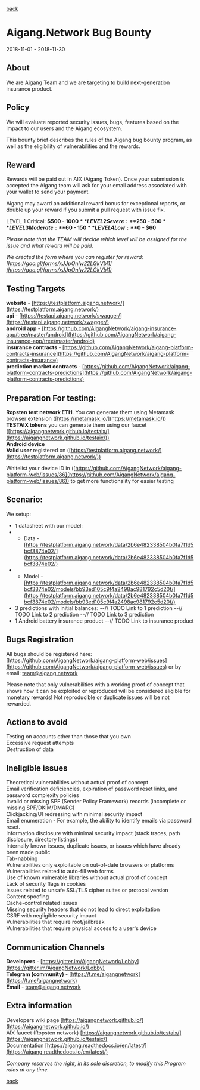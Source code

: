 [back](https://aigangnetwork.github.io)  
  
# Aigang.Network Bug Bounty
2018-11-01 - 2018-11-30

## About

We are Aigang Team and we are targeting to build next-generation insurance product.

## Policy

We will evaluate reported security issues, bugs, features based on the impact to our users and the Aigang ecosystem.

This bounty brief describes the rules of the Aigang bug bounty program, as well as the eligibility of vulnerabilities and the rewards.

## Reward

Rewards will be paid out in AIX (Aigang Token). Once your submission is accepted the Aigang team will ask for your email address associated with your wallet to send your payment. 

Aigang may award an additional reward bonus for exceptional reports, or double up your reward if you submit a pull request with issue fix.
 
LEVEL 1  Critical: **$500 - $1000**    
LEVEL 2  Severe:   **$250 - $500**   
LEVEL 3  Moderate: **$60 - $150**     
LEVEL 4  Low:      **$0 - $60**     
 
*Please note that the TEAM will decide which level will be assigned for the issue and what reward will be paid.*  

*We created the form where you can register for reward: [https://goo.gl/forms/xJJpOnlw22LGkVbl1](https://goo.gl/forms/xJJpOnlw22LGkVbl1)*  

## Testing Targets
  
**website** - [https://testplatform.aigang.network/](https://testplatform.aigang.network/)  
**api** - [https://testapi.aigang.network/swagger/](https://testapi.aigang.network/swagger/)  
**android app** - [https://github.com/AigangNetwork/aigang-insurance-app/tree/master/android](https://github.com/AigangNetwork/aigang-insurance-app/tree/master/android)  
**insurance contracts** - [https://github.com/AigangNetwork/aigang-platform-contracts-insurance](https://github.com/AigangNetwork/aigang-platform-contracts-insurance)  
**prediction market contracts** -  [https://github.com/AigangNetwork/aigang-platform-contracts-predictions](https://github.com/AigangNetwork/aigang-platform-contracts-predictions)  

## Preparation For testing:

**Ropsten test network ETH**. You can generate them using Metamask browser extension ([https://metamask.io/](https://metamask.io/))  
**TESTAIX tokens** you can generate them using our faucet ([https://aigangnetwork.github.io/testaix/](https://aigangnetwork.github.io/testaix/))  
**Android device**  
**Valid user** registered on ([https://testplatform.aigang.network/](https://testplatform.aigang.network/))  
  
Whitelist your device ID in ([https://github.com/AigangNetwork/aigang-platform-web/issues/86](https://github.com/AigangNetwork/aigang-platform-web/issues/86)) to get more functionality for easier testing  

## Scenario:

 We setup:
- 1 datasheet with our model: 
- - Data - [https://testplatform.aigang.network/data/2b6e482338504b0fa7f1d5bcf3874e02/](https://testplatform.aigang.network/data/2b6e482338504b0fa7f1d5bcf3874e02/)
- - Model - [https://testplatform.aigang.network/data/2b6e482338504b0fa7f1d5bcf3874e02/models/bb93ed105c9f4a2498ac981792c5d20f/](https://testplatform.aigang.network/data/2b6e482338504b0fa7f1d5bcf3874e02/models/bb93ed105c9f4a2498ac981792c5d20f/)
- 3 predictions with initial balances:
--// TODO Link to 1 prediction
--// TODO Link to 2 prediction
--// TODO Link to 3 prediction
- 1 Android battery insurance product
--// TODO Link to insurance product

## Bugs Registration  

All bugs should be registered here: [https://github.com/AigangNetwork/aigang-platform-web/issues](https://github.com/AigangNetwork/aigang-platform-web/issues) or by email: team@aigang.network  

Please note that only vulnerabilities with a working proof of concept that shows how it can be exploited or reproduced will be considered eligible for monetary rewards! Not reproducible or duplicate issues will be not rewarded.  

## Actions to avoid  

Testing on accounts other than those that you own  
Excessive request attempts  
Destruction of data  

## Ineligible issues  

Theoretical vulnerabilities without actual proof of concept  
Email verification deficiencies, expiration of password reset links, and password complexity policies  
Invalid or missing SPF (Sender Policy Framework) records (incomplete or missing SPF/DKIM/DMARC)  
Clickjacking/UI redressing with minimal security impact  
Email enumeration - For example, the ability to identify emails via password reset.  
Information disclosure with minimal security impact (stack traces, path disclosure, directory listings)  
Internally known issues, duplicate issues, or issues which have already been made public  
Tab-nabbing  
Vulnerabilities only exploitable on out-of-date browsers or platforms  
Vulnerabilities related to auto-fill web forms  
Use of known vulnerable libraries without actual proof of concept  
Lack of security flags in cookies  
Issues related to unsafe SSL/TLS cipher suites or protocol version  
Content spoofing  
Cache-control related issues  
Missing security headers that do not lead to direct exploitation  
CSRF with negligible security impact  
Vulnerabilities that require root/jailbreak  
Vulnerabilities that require physical access to a user's device  

## Communication Channels  
  
**Developers** - [https://gitter.im/AigangNetwork/Lobby](https://gitter.im/AigangNetwork/Lobby)  
**Telegram (community)** - [https://t.me/aigangnetwork](https://t.me/aigangnetwork)  
**Email** - [team@aigang.network](team@aigang.network)


## Extra information
Developers wiki page [https://aigangnetwork.github.io/](https://aigangnetwork.github.io/)  
AIX faucet (Ropsten network) [https://aigangnetwork.github.io/testaix/](https://aigangnetwork.github.io/testaix/)  
Documentation  [https://aigang.readthedocs.io/en/latest/](https://aigang.readthedocs.io/en/latest/)  


*Company reserves the right, in its sole discretion, to modify this Program rules at any time.*

[back](https://aigangnetwork.github.io)  